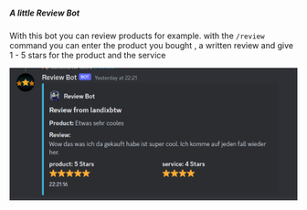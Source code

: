 <h5> A little Review Bot</h5>
With this bot you can review products for example. 
with the <code>/review</code> command you can enter the product you bought , a written review and give 1 - 5 stars for the product and the service

![Alt text](image.png)


